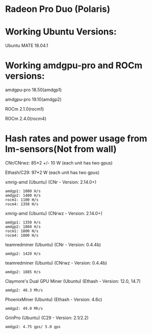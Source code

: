 # Radeon Pro Duo (Polaris)
# Working Ubuntu Versions:

Ubuntu MATE 18.04.1

# Working amdgpu-pro and ROCm versions:

amdgpu-pro 18.50(amdgp1)

amdgpu-pro 19.10(amdgp2)

ROCm 2.1.0(rocm1)

ROCm 2.4.0(rocm4)


# Hash rates and power usage from lm-sensors(Not from wall)

CNr/CNrwz: 85*2 +/- 10 W (each unit has two gpus)

Ethash/C29: 97*2 W (each unit has two gpus)


xmrig-amd (Ubuntu) (CNr - Version: 2.14.0+)

    amdgp1: 1000 H/s
    amdgp2: 1400 H/s
    rocm1: 1100 H/s
    rocm4: 1350 H/s


xmrig-amd (Ubuntu) (CNrwz - Version: 2.14.0+)

    amdgp1: 1350 H/s
    amdgp2: 1860 H/s
    rocm1: 1800 H/s
    rocm4: 1800 H/s

teamredminer (Ubuntu) (CNr - Version: 0.4.4b)

    amdgp2: 1420 H/s
    
teamredminer (Ubuntu) (CNrwz - Version: 0.4.4b)

    amdgp2: 1885 H/s
    
Claymore's Dual GPU Miner (Ubuntu) (Ethash - Version: 12.0, 14.7)

    amdgp2: 48.3 Mh/s
    
PhoenixMiner (Ubuntu) (Ethash - Version: 4.6c)

    amdgp2: 49.0 Mh/s
        
GrinPro (Ubuntu) (C29 - Version: 2.1/2.2)

    amdgp2: 4.75 gps/ 5.0 gps
